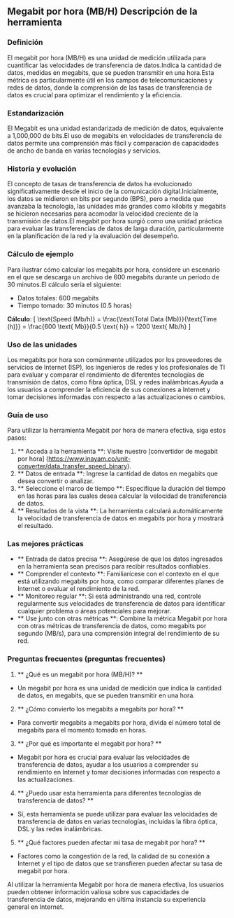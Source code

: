 ## Megabit por hora (MB/H) Descripción de la herramienta

### Definición
El megabit por hora (MB/H) es una unidad de medición utilizada para cuantificar las velocidades de transferencia de datos.Indica la cantidad de datos, medidas en megabits, que se pueden transmitir en una hora.Esta métrica es particularmente útil en los campos de telecomunicaciones y redes de datos, donde la comprensión de las tasas de transferencia de datos es crucial para optimizar el rendimiento y la eficiencia.

### Estandarización
El Megabit es una unidad estandarizada de medición de datos, equivalente a 1,000,000 de bits.El uso de megabits en velocidades de transferencia de datos permite una comprensión más fácil y comparación de capacidades de ancho de banda en varias tecnologías y servicios.

### Historia y evolución
El concepto de tasas de transferencia de datos ha evolucionado significativamente desde el inicio de la comunicación digital.Inicialmente, los datos se midieron en bits por segundo (BPS), pero a medida que avanzaba la tecnología, las unidades más grandes como kilobits y megabits se hicieron necesarias para acomodar la velocidad creciente de la transmisión de datos.El megabit por hora surgió como una unidad práctica para evaluar las transferencias de datos de larga duración, particularmente en la planificación de la red y la evaluación del desempeño.

### Cálculo de ejemplo
Para ilustrar cómo calcular los megabits por hora, considere un escenario en el que se descarga un archivo de 600 megabits durante un período de 30 minutos.El cálculo sería el siguiente:

- Datos totales: 600 megabits
- Tiempo tomado: 30 minutos (0.5 horas)

**Cálculo**:
\[ \text{Speed (Mb/h)} = \frac{\text{Total Data (Mb)}}{\text{Time (h)}} = \frac{600 \text{ Mb}}{0.5 \text{ h}} = 1200 \text{ Mb/h} \]

### Uso de las unidades
Los megabits por hora son comúnmente utilizados por los proveedores de servicios de Internet (ISP), los ingenieros de redes y los profesionales de TI para evaluar y comparar el rendimiento de diferentes tecnologías de transmisión de datos, como fibra óptica, DSL y redes inalámbricas.Ayuda a los usuarios a comprender la eficiencia de sus conexiones a Internet y tomar decisiones informadas con respecto a las actualizaciones o cambios.

### Guía de uso
Para utilizar la herramienta Megabit por hora de manera efectiva, siga estos pasos:

1. ** Acceda a la herramienta **: Visite nuestro [convertidor de megabit por hora] (https://www.inayam.co/unit-converter/data_transfer_speed_binary).
2. ** Datos de entrada **: Ingrese la cantidad de datos en megabits que desea convertir o analizar.
3. ** Seleccione el marco de tiempo **: Especifique la duración del tiempo en las horas para las cuales desea calcular la velocidad de transferencia de datos.
4. ** Resultados de la vista **: La herramienta calculará automáticamente la velocidad de transferencia de datos en megabits por hora y mostrará el resultado.

### Las mejores prácticas
- ** Entrada de datos precisa **: Asegúrese de que los datos ingresados ​​en la herramienta sean precisos para recibir resultados confiables.
- ** Comprender el contexto **: Familiarícese con el contexto en el que está utilizando megabits por hora, como comparar diferentes planes de Internet o evaluar el rendimiento de la red.
- ** Monitoreo regular **: Si está administrando una red, controle regularmente sus velocidades de transferencia de datos para identificar cualquier problema o áreas potenciales para mejorar.
- ** Use junto con otras métricas **: Combine la métrica Megabit por hora con otras métricas de transferencia de datos, como megabits por segundo (MB/s), para una comprensión integral del rendimiento de su red.

### Preguntas frecuentes (preguntas frecuentes)

1. ** ¿Qué es un megabit por hora (MB/H)? **
- Un megabit por hora es una unidad de medición que indica la cantidad de datos, en megabits, que se pueden transmitir en una hora.

2. ** ¿Cómo convierto los megabits a megabits por hora? **
- Para convertir megabits a megabits por hora, divida el número total de megabits para el momento tomado en horas.

3. ** ¿Por qué es importante el megabit por hora? **
- Megabit por hora es crucial para evaluar las velocidades de transferencia de datos, ayudar a los usuarios a comprender su rendimiento en Internet y tomar decisiones informadas con respecto a las actualizaciones.

4. ** ¿Puedo usar esta herramienta para diferentes tecnologías de transferencia de datos? **
- Sí, esta herramienta se puede utilizar para evaluar las velocidades de transferencia de datos en varias tecnologías, incluidas la fibra óptica, DSL y las redes inalámbricas.

5. ** ¿Qué factores pueden afectar mi tasa de megabit por hora? **
- Factores como la congestión de la red, la calidad de su conexión a Internet y el tipo de datos que se transfieren pueden afectar su tasa de megabit por hora.

Al utilizar la herramienta Megabit por hora de manera efectiva, los usuarios pueden obtener información valiosa sobre sus capacidades de transferencia de datos, mejorando en última instancia su experiencia general en Internet.